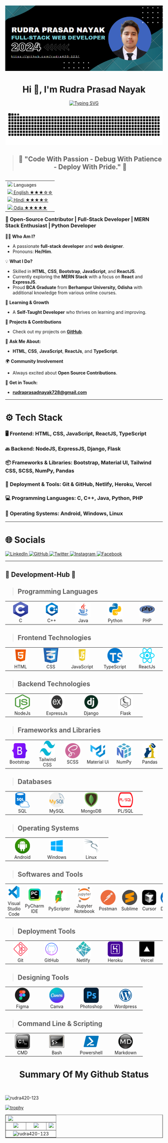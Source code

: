 ![logo](./assets/Banner.png)

<h1 align="center">Hi 👋, I'm Rudra Prasad Nayak</h1>

<p align="center"><a href="https://git.io/typing-svg"><img src="https://readme-typing-svg.demolab.com?font=Fira+Code&pause=1000&width=435&lines=Think+-+Code+-+Debug+-+Deploy+-+Loop" alt="Typing SVG" /></a></p>

![Example SVG](./assets/Snake.svg)

<div align="center">

> ## 🌟 "Code With Passion - Debug With Patience - Deploy With Pride." 🌟

</div>

<table align="right">
    <tbody><tr><td><a target="_blank" rel="noopener noreferrer" href="https://github.com/milaan9/milaan9/blob/main/3898082.svg"><img src="https://github.com/milaan9/milaan9/raw/main/3898082.svg" width="25" style="max-width: 100%;"></a> Languages</td></tr>
    <tr><td><a href="/milaan9/milaan9/blob/main/README.md"><img src="https://github.com/milaan9/milaan9/raw/main/197484.svg" height="15" style="max-width: 100%;"> English ★★★☆☆</a></td></tr>
    <tr><td><a href="/milaan9/milaan9/blob/main/README_pt.md"><img src="https://github.com/milaan9/milaan9/raw/main/3909444.svg" height="15" style="max-width: 100%;"> Hindi ★★★★☆</a></td></tr>
    <tr><td><a href="/milaan9/milaan9/blob/main/README_pt.md"><img src="https://github.com/milaan9/milaan9/raw/main/3909444.svg" height="15" style="max-width: 100%;"> Odia ★★★★★</a></td></tr>
</tbody></table>

### 🚀 **Open-Source Contributor | Full-Stack Developer | MERN Stack Enthusiast | Python Developer**

👨‍💻 **Who Am I?**

- A passionate **full-stack developer** and **web designer**.
- Pronouns: **He/Him**.

💡 **What I Do?**

- Skilled in **HTML**, **CSS**, **Bootstrap**, **JavaScript**, and **ReactJS**.
- Currently exploring the **MERN Stack** with a focus on **React** and **ExpressJS**.
- Proud **BCA Graduate** from **Berhampur University, Odisha** with additional knowledge from various online courses.

🧠 **Learning & Growth**

- A **Self-Taught Developer** who thrives on learning and improving.

📂 **Projects & Contributions**

- Check out my projects on **[GitHub](https://github.com/rudra420-123/)**.

💬 **Ask Me About:**

- **HTML**, **CSS**, **JavaScript**, **ReactJs**, and **TypeScript**.

🌍 **Community Involvement**

- Always excited about **Open Source Contributions**.

📧 **Get in Touch:**

- **rudraprasadnayak728@gmail.com**

---

# ⚙️ Tech Stack

### 🖥️ **Frontend:** HTML, CSS, JavaScript, ReactJS, TypeScript

### 🔙 **Backend:** NodeJS, ExpressJS, Django, Flask

### 📦 **Frameworks & Libraries:** Bootstrap, Material UI, Tailwind CSS, SCSS, NumPy, Pandas

### 🚀 **Deployment & Tools:** Git & GitHub, Netlify, Heroku, Vercel

### 💻 **Programming Languages:** C, C++, Java, Python, PHP

### 🐧 **Operating Systems:** Android, Windows, Linux

---

# 🌐 Socials

<p align="left">
  <a href="https://www.linkedin.com/in/rudra420-123420/" target="_blank">
    <img src="https://img.shields.io/badge/LinkedIn-0077B5?style=for-the-badge&logo=linkedin&logoColor=white" alt="LinkedIn">
  </a>
  <a href="https://github.com/rudra420-123/" target="_blank">
    <img src="https://img.shields.io/badge/GitHub-181717?style=for-the-badge&logo=github&logoColor=white" alt="GitHub">
  </a>
  <a href="https://x.com/RudraPrasad728" target="_blank">
    <img src="https://img.shields.io/badge/Twitter-1DA1F2?style=for-the-badge&logo=twitter&logoColor=white" alt="Twitter">
  </a>
  <a href="https://www.instagram.com/your_instagram_handle/" target="_blank">
    <img src="https://img.shields.io/badge/Instagram-E4405F?style=for-the-badge&logo=instagram&logoColor=white" alt="Instagram">
  </a>
  <a href="https://www.facebook.com/your_facebook_handle/" target="_blank">
    <img src="https://img.shields.io/badge/Facebook-1877F2?style=for-the-badge&logo=facebook&logoColor=white" alt="Facebook">
  </a>
</p>

---

<h2 align="left" id="rudra420-123">🚀 Development-Hub 🚀</h2>

> ## Programming Languages

<table>
  <tr>
    <td align="center" width="96">
      <a href="#">
        <img src="./assets/TechImages/C.png" width="48" height="48" alt="C" />
      </a>
      <br>C
    </td>
    <td align="center" width="96">
      <a href="#">
        <img src="./assets/TechImages/C++.png" width="48" height="48" alt="C++" />
      </a>
      <br>C++
    </td>
    <td align="center"width="96">
      <a href="#">
        <img src="./assets/TechImages/Java.png" width="48" height="48" alt="Java" />
      </a>
      <br>Java
    </td>
    <td align="center"width="96">
      <a href="#">
        <img src="./assets/TechImages/Pyhon.png" width="48" height="48" alt="Python" />
      </a>
      <br>Python
    </td>
     <td align="center" width="96">
      <a href="#">
        <img src="./assets/TechImages/Php.png" width="48" height="48" alt="Php" />
      </a>
      <br>PHP
    </td>
  </tr>
</table>

> ## Frontend Technologies

<table>
  <tr>
    <td align="center" width="96">
      <a href="#">
        <img src="./assets/TechImages/Html.png" width="48" height="48" alt="Html" />
      </a>
      <br>HTML
    </td>
    <td align="center" width="96">
      <a href="#">
        <img src="./assets/TechImages/Css.png" width="48" height="48" alt="Css" />
      </a>
      <br>CSS
    </td>
    <td align="center" width="96">
      <a href="#">
        <img src="./assets/TechImages/Javascript.png" width="48" height="48" alt="JavaScript" />
      </a>
      <br>JavaScript
    </td>
    <td align="center" width="96">
      <a href="#">
        <img src="./assets/TechImages/Typescript.png" width="48" height="48" alt="TypeScript" />
      </a>
      <br>TypeScript
    </td>
    <td align="center" width="96">
      <a href="#">
        <img src="./assets/TechImages/React.png" width="48" height="48" alt="ReactJs" />
      </a>
      <br>ReactJs
    </td>
  </tr>
</table>

> ## Backend Technologies

<table>
  <tr>
    <td align="center" width="96">
      <a href="#">
        <img src="./assets/TechImages/Node.png" width="48" height="48" alt="Node" />
      </a>
      <br>NodeJs
    </td>
    <td align="center" width="96">
      <a href="#">
        <img src="./assets/TechImages/Express.png" width="48" height="48" alt="Express" />
      </a>
      <br>ExpressJs
    </td>
    <td align="center" width="96">
      <a href="#">
        <img src="./assets/TechImages/Django.png" width="48" height="48" alt="Django" />
      </a>
      <br>Django
    </td>
    <td align="center" width="96">
      <a href="#">
        <img src="./assets/TechImages/Flask.png" width="48" height="48" alt="Flask" />
      </a>
      <br>Flask
    </td>    
  </tr>
</table>

> ## Frameworks and Libraries

<table>
  <tr>
    <td align="center" width="96">
      <a href="#">
        <img src="./assets/TechImages/Bootstrap.png" width="48" height="48" alt="Bootstrap" />
      </a>
      <br>Bootstrap
    </td>
    <td align="center" width="96">
      <a href="#">
        <img src="./assets/TechImages/Tailwind.png" width="48" height="48" alt="Tailwind" />
      </a>
      <br>Tailwind CSS
    </td>
    <td align="center" width="96">
      <a href="#">
        <img src="./assets/TechImages/Scss.png" width="48" height="48" alt="Scss" />
      </a>
      <br>SCSS
    </td>
    <td align="center" width="96">
      <a href="#">
        <img src="./assets/TechImages/Material.png" width="48" height="48" alt="MaterialUi" />
      </a>
      <br>Material Ui
    </td>
    <td align="center" width="96">
      <a href="#">
        <img src="./assets/TechImages/NumPy.png" width="48" height="48" alt="NumPy" />
      </a>
      <br>NumPy
    </td>
    <td align="center" width="96">
      <a href="#">
        <img src="./assets/TechImages/Pandas.png" width="48" height="48" alt="Pandas" />
      </a>
      <br>Pandas
    </td>     
  </tr>
</table>

> ## Databases

<table>
  <tr>
    <td align="center" width="96">
      <a href="#">
        <img src="./assets/TechImages/Sql.png" width="48" height="48" alt="Sql" />
      </a>
      <br>SQL
    </td>
    <td align="center" width="96">
      <a href="#">
        <img src="./assets/TechImages/MySql.png" width="48" height="48" alt="MySQL" />
      </a>
      <br>MySQL
    </td>
    <td align="center" width="96">
      <a href="#">
        <img src="./assets/TechImages/Mongodb.png" width="48" height="48" alt="Mongodb" />
      </a>
      <br>MongoDB
    </td>
    <td align="center" width="96">
      <a href="#">
        <img src="./assets/TechImages/Plsql.png" width="48" height="48" alt="Pl/SQL" />
      </a>
      <br>PL/SQL
    </td>
  </tr>
</table>

> ## Operating Systems

<table>
  <tr>
  <td align="center" width="96">
      <a href="#">
        <img src="./assets/TechImages/Android.png" width="48" height="48" alt="Android" />
      </a>
      <br>Android
    </td>
    <td align="center" width="96">
      <a href="#">
        <img src="./assets/TechImages/Windows.png" width="48" height="48" alt="Windows" />
      </a>
      <br>Windows
    </td>
    <td align="center" width="96">
      <a href="#">
        <img src="./assets/TechImages/Kali.png" width="48" height="48" alt="Linux" />
      </a>
      <br>Linux
    </td>
    <!-- <td align="center" width="96">
      <a href="#">
        <img src="crom.png" width="48" height="48" alt="Chrome" />
      </a>
      <br>Chrome
    </td> -->
    </tr>
</table>

> ## Softwares and Tools

<table>
  <tr>  
    <td align="center" width="96">
      <a href="#">
        <img src="./assets/TechImages/VsCode.png" width="48" height="48" alt="VS-Code" />
      </a>
      <br>Visual Studio Code
    </td> 
    <td align="center" width="96">
      <a href="#">
        <img src="./assets/TechImages/Pycharm.png" width="48" height="48" alt="PyCharm" />
      </a>
      <br>PyCharm IDE
    </td>
    <td align="center" width="96">
      <a href="#">
        <img src="./assets/TechImages/Pyscripter.png" width="48" height="48" alt="PyScripter" />
      </a>
      <br>PyScripter
    </td>
    <td align="center" width="96">
      <a href="#">
        <img src="./assets/TechImages/Jupyter.png" width="48" height="48" alt="Jupyter" />
      </a>
      <br>Jupyter Notebook
    </td>
      <td align="center" width="96">
      <a href="#">
        <img src="./assets/TechImages/Postman.png" width="48" height="48" alt="Postman" />
      </a>
      <br>Postman
    </td>
    <td align="center" width="96">
      <a href="#">
        <img src="./assets/TechImages/Sublime.png" width="48" height="48" alt="Sublime" />
      </a>
      <br>Sublime
    </td>
    <td align="center" width="96">
      <a href="#">
        <img src="./assets/TechImages/Cursor.png" width="48" height="48" alt="Cursor" />
      </a>
      <br>Cursor
    </td>
    <td align="center" width="96">
      <a href="#">
        <img src="./assets/TechImages/Docker.png" width="48" height="48" alt="Docker" />
      </a>
      <br>Docker
    </td>
    </tr>
</table>

> ## Deployment Tools

<table>
  <tr>
    <td align="center" width="96">
      <a href="#">
        <img src="./assets/TechImages/Git.png" width="48" height="48" alt="Git" />
      </a>
      <br>Git
    </td>
    <td align="center" width="96">
      <a href="#">
        <img src="./assets/TechImages/Github.png" width="48" height="48" alt="GitHub" />
      </a>
      <br>GitHub
    </td>
    <td align="center" width="96">
      <a href="#">
        <img src="./assets/TechImages/Netlify.png" width="48" height="48" alt="Netlify" />
      </a>
      <br>Netlify
    </td>
    <td align="center" width="96">
      <a href="#">
        <img src="./assets/TechImages/Heroku.png" width="48" height="48" alt="Heroku" />
      </a>
      <br>Heroku
    </td>
    <td align="center" width="96">
      <a href="#">
        <img src="./assets/TechImages/Vercel.png" width="48" height="48" alt="Vercel" />
      </a>
      <br>Vercel
    </td>
  </tr>
</table>

> ## Designing Tools

<table>
  <tr>
    <td align="center" width="96">
      <a href="#">
        <img src="./assets/TechImages/Figma.png" width="48" height="48" alt="Figma" />
      </a>
      <br>Figma
    </td>
    <td align="center" width="96">
      <a href="#">
        <img src="./assets/TechImages/Canva.png" width="48" height="48" alt="Canva" />
      </a>
      <br>Canva
    </td>
    <td align="center" width="96">
      <a href="#">
        <img src="./assets/TechImages/Photoshop.png" width="48" height="48" alt="Photoshop" />
      </a>
      <br>Photoshop
    </td>
    <td align="center" width="96">
      <a href="#">
        <img src="./assets/TechImages/Wordpress.png" width="48" height="48" alt="Wordpress" />
      </a>
      <br>Wordpress
    </td>
  </tr>
</table>

> ## Command Line & Scripting

<table>
  <tr>
    <td align="center" width="96">
      <a href="#">
        <img src="./assets/TechImages/Cmd.png" width="48" height="48" alt="CMD" />
      </a>
      <br>CMD
    </td>
    <td align="center" width="96">
      <a href="#">
        <img src="./assets/TechImages/Bash.png" width="48" height="48" alt="Bash" />
      </a>
      <br>Bash
    </td>
    <td align="center" width="96">
      <a href="#">
        <img src="./assets/TechImages/Powershell.png" width="48" height="48" alt="TypeScript" />
      </a>
      <br>Powershell
    </td>
    <td align="center" width="96">
      <a href="#">
        <img src="./assets/TechImages/Markdown.png" width="48" height="48" alt="Markdown" />
      </a>
      <br>Markdown
    </td>
    </tr>
</table>

<p align="center">
  <h1 align="center">Summary Of My Github Status</h1>
</p>
  
<br/>

<p align="left"> <img src="https://komarev.com/ghpvc/?username=rudra420-123&label=Profile%20views&color=0e75b6&style=flat" alt="rudra420-123" /> </p>

[![trophy](https://github-profile-trophy.vercel.app/?username=rudra420-123&theme=onedark)](https://github.com/ryo-ma/github-profile-trophy)

<table align="center" border="1">
<tr align="center">
<td colspan="3"><img align="left" src="https://github-readme-stats.vercel.app/api?username=rudra420-123&theme=tokyonight&show_icons=true" /></td>
</tr>
<tr align="center">
<td><img src="https://github-readme-stats.vercel.app/api/top-langs/?username=rudra420-123&theme=tokyonight&show_icons=true" /></td>
<td><img src="https://github-profile-summary-cards.vercel.app/api/cards/repos-per-language?username=rudra420-123&theme=github_dark" /></td>
<td colspan="3"><img src="https://github-profile-summary-cards.vercel.app/api/cards/most-commit-language?username=rudra420-123&theme=github_dark"/></td>
</tr>
<tr align="center">
<td colspan="3"><img src="https://github-readme-streak-stats.herokuapp.com/?user=rudra420-123&" alt="rudra420-123" /></td>
</tr>
</table>
